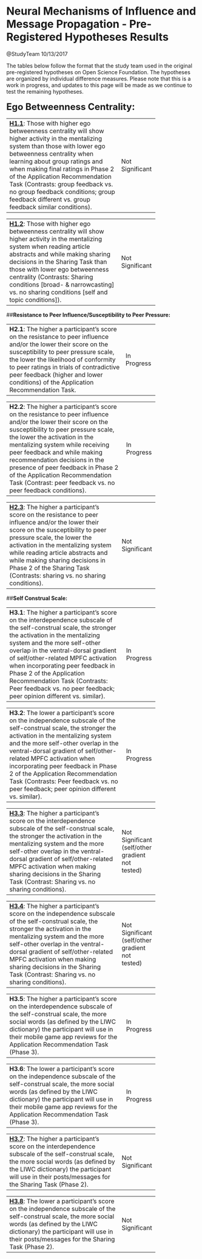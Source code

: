 Neural Mechanisms of Influence and Message Propagation - Pre-Registered Hypotheses Results
================
@StudyTeam
10/13/2017

The tables below follow the format that the study team used in the original pre-registered hypotheses on Open Science Foundation. The hypotheses are organized by individual difference measures. Please note that this is a work in progress, and updates to this page will be made as we continue to test the remaining hypotheses.
<br><br>
<font size=5><strong>Ego Betweenness Centrality:</strong></font>
<table style="width:78%;">
<colgroup>
<col width="70%" />
<col width="7%" />
</colgroup>
<tbody>
<tr class="odd">
<td><a href="hypotheses/H1.1.md"><strong>H1.1</strong></a>: Those with higher ego betweenness centrality will show higher activity in the mentalizing system than those with lower ego betweenness centrality when learning about group ratings and when making final ratings in Phase 2 of the Application Recommendation Task (Contrasts: group feedback vs. no group feedback conditions; group feedback different vs. group feedback similar conditions).</td>
<td>Not Significant</td>
</tr>
</tbody>
</table>

<table style="width:78%;">
<colgroup>
<col width="70%" />
<col width="7%" />
</colgroup>
<tbody>
<tr class="odd">
<td><a href="hypotheses/H1.2.md"><strong>H1.2</strong></a>: Those with higher ego betweenness centrality will show higher activity in the mentalizing system when reading article abstracts and while making sharing decisions in the Sharing Task than those with lower ego betweenness centrality (Contrasts: Sharing conditions [broad- &amp; narrowcasting] vs. no sharing conditions [self and topic conditions]).</td>
<td>Not Significant</td>
</tr>
</tbody>
</table>

##<strong>Resistance to Peer Influence/Susceptibility to Peer Pressure:</strong>
<table style="width:78%;">
<colgroup>
<col width="70%" />
<col width="7%" />
</colgroup>
<tbody>
<tr class="odd">
<td><strong>H2.1</strong>: The higher a participant’s score on the resistance to peer influence and/or the lower their score on the susceptibility to peer pressure scale, the lower the likelihood of conformity to peer ratings in trials of contradictive peer feedback (higher and lower conditions) of the Application Recommendation Task.</td>
<td>In Progress</td>
</tr>
</tbody>
</table>

<table style="width:78%;">
<colgroup>
<col width="72%" />
<col width="5%" />
</colgroup>
<tbody>
<tr class="odd">
<td><strong>H2.2</strong>: The higher a participant’s score on the resistance to peer influence and/or the lower their score on the susceptibility to peer pressure scale, the lower the activation in the mentalizing system while receiving peer feedback and while making recommendation decisions in the presence of peer feedback in Phase 2 of the Application Recommendation Task (Contrast: peer feedback vs. no peer feedback conditions).</td>
<td>In Progress</td>
</tr>
</tbody>
</table>

<table style="width:78%;">
<colgroup>
<col width="72%" />
<col width="5%" />
</colgroup>
<tbody>
<tr class="odd">
<td><a href="hypotheses/H2.3.md"><strong>H2.3</strong></a>: The higher a participant’s score on the resistance to peer influence and/or the lower their score on the susceptibility to peer pressure scale, the lower the activation in the mentalizing system while reading article abstracts and while making sharing decisions in Phase 2 of the Sharing Task (Contrasts: sharing vs. no sharing conditions).</td>
<td>Not Significant</td>
</tr>
</tbody>
</table>

##<strong>Self Construal Scale:</strong>
<table style="width:78%;">
<colgroup>
<col width="72%" />
<col width="5%" />
</colgroup>
<tbody>
<tr class="odd">
<td><strong>H3.1</strong>: The higher a participant’s score on the interdependence subscale of the self-construal scale, the stronger the activation in the mentalizing system and the more self-other overlap in the ventral-dorsal gradient of self/other-related MPFC activation when incorporating peer feedback in Phase 2 of the Application Recommendation Task (Contrasts: Peer feedback vs. no peer feedback; peer opinion different vs. similar).</td>
<td>In Progress</td>
</tr>
</tbody>
</table>

<table style="width:78%;">
<colgroup>
<col width="72%" />
<col width="5%" />
</colgroup>
<tbody>
<tr class="odd">
<td><strong>H3.2</strong>: The lower a participant’s score on the independence subscale of the self-construal scale, the stronger the activation in the mentalizing system and the more self-other overlap in the ventral-dorsal gradient of self/other-related MPFC activation when incorporating peer feedback in Phase 2 of the Application Recommendation Task (Contrasts: Peer feedback vs. no peer feedback; peer opinion different vs. similar).</td>
<td>In Progress</td>
</tr>
</tbody>
</table>


<table style="width:78%;">
<colgroup>
<col width="72%" />
<col width="5%" />
</colgroup>
<tbody>
<tr class="odd">
<td><a href="hypotheses/H3.3.md"><strong>H3.3</strong></a>: The higher a participant’s score on the interdependence subscale of the self-construal scale, the stronger the activation in the mentalizing system and the more self-other overlap in the ventral-dorsal gradient of self/other-related MPFC activation when making sharing decisions in the Sharing Task (Contrast: Sharing vs. no sharing conditions).</td>
<td>Not Significant (self/other gradient not tested) </td>
</tr>
</tbody>
</table>

<table style="width:78%;">
<colgroup>
<col width="72%" />
<col width="5%" />
</colgroup>
<tbody>
<tr class="odd">
<td><a href="hypotheses/H3.4.md"><strong>H3.4</strong></a>: The higher a participant’s score on the independence subscale of the self-construal scale, the stronger the activation in the mentalizing system and the more self-other overlap in the ventral-dorsal gradient of self/other-related MPFC activation when making sharing decisions in the Sharing Task (Contrast: Sharing vs. no sharing conditions).</td>
<td>Not Significant (self/other gradient not tested)</td>
</tr>
</tbody>
</table>

<table style="width:78%;">
<colgroup>
<col width="72%" />
<col width="5%" />
</colgroup>
<tbody>
<tr class="odd">
<td><strong>H3.5</strong>: The higher a participant’s score on the interdependence subscale of the self-construal scale, the more social words (as defined by the LIWC dictionary) the participant will use in their mobile game app reviews for the Application Recommendation Task (Phase 3). 
</td>
<td>In Progress</td>
</tr>
</tbody>
</table>

<table style="width:78%;">
<colgroup>
<col width="72%" />
<col width="5%" />
</colgroup>
<tbody>
<tr class="odd">
<td><strong>H3.6</strong>: The lower a participant’s score on the independence subscale of the self-construal scale, the more social words (as defined by the LIWC dictionary) the participant will use in their mobile game app reviews for the Application Recommendation Task (Phase 3).
</td>
<td>In Progress</td>
</tr>
</tbody>
</table>

<table style="width:78%;">
<colgroup>
<col width="72%" />
<col width="5%" />
</colgroup>
<tbody>
<tr class="odd">
<td><a href="hypotheses/H3.7.md"><strong>H3.7</strong></a>: The higher a participant’s score on the interdependence subscale of the self-construal scale, the more social words (as defined by the LIWC dictionary) the participant will use in their posts/messages for the Sharing Task (Phase 2).</td>
<td>Not Significant</td>
</tr>
</tbody>
</table>

<table style="width:78%;">
<colgroup>
<col width="72%" />
<col width="5%" />
</colgroup>
<tbody>
<tr class="odd">
<td><a href="hypotheses/H3.8.md"><strong>H3.8</strong></a>: The lower a participant’s score on the independence subscale of the self-construal scale, the more social words (as defined by the LIWC dictionary) the participant will use in their posts/messages for the Sharing Task (Phase 2).</td>
<td>Not Significant</td>
</tr>
</tbody>
</table>
